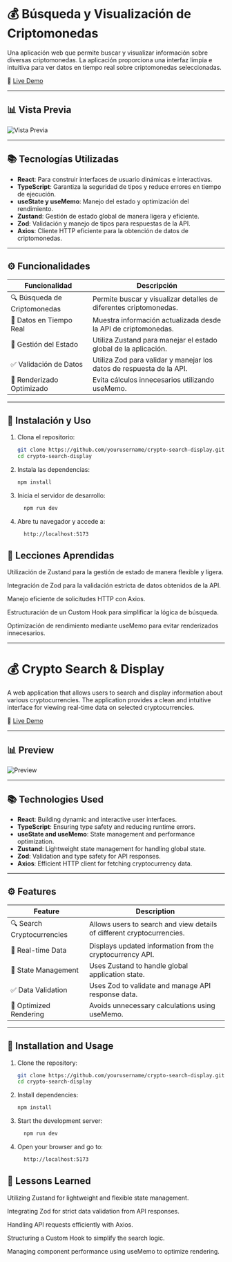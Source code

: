 # 💰 Búsqueda y Visualización de Criptomonedas

Una aplicación web que permite buscar y visualizar información sobre diversas criptomonedas. La aplicación proporciona una interfaz limpia e intuitiva para ver datos en tiempo real sobre criptomonedas seleccionadas.

🔗 [Live Demo](https://crypto-search-display.netlify.app/)

---

## 📊 Vista Previa

![Vista Previa](./img-readme/preview.png)

---

## 📚 Tecnologías Utilizadas

- **React**: Para construir interfaces de usuario dinámicas e interactivas.  
- **TypeScript**: Garantiza la seguridad de tipos y reduce errores en tiempo de ejecución.  
- **useState y useMemo**: Manejo del estado y optimización del rendimiento.  
- **Zustand**: Gestión de estado global de manera ligera y eficiente.  
- **Zod**: Validación y manejo de tipos para respuestas de la API.  
- **Axios**: Cliente HTTP eficiente para la obtención de datos de criptomonedas.  

---

## ⚙️ Funcionalidades

| Funcionalidad                                  | Descripción                                                              |
|-----------------------------------------------|--------------------------------------------------------------------------|
| 🔍 Búsqueda de Criptomonedas                   | Permite buscar y visualizar detalles de diferentes criptomonedas.         |
| 💱 Datos en Tiempo Real                        | Muestra información actualizada desde la API de criptomonedas.            |
| 💾 Gestión del Estado                          | Utiliza Zustand para manejar el estado global de la aplicación.           |
| ✅ Validación de Datos                         | Utiliza Zod para validar y manejar los datos de respuesta de la API.       |
| 🚀 Renderizado Optimizado                      | Evita cálculos innecesarios utilizando useMemo.                           |

---

## 🚀 Instalación y Uso

1. Clona el repositorio:

   ```bash
   git clone https://github.com/yourusername/crypto-search-display.git
   cd crypto-search-display
   ```
2. Instala las dependencias:
   ```bash
   npm install
3. Inicia el servidor de desarrollo:
   ```bash
     npm run dev
    ```
4. Abre tu navegador y accede a:
   ```bash
     http://localhost:5173
    ```
   
## 🌟 Lecciones Aprendidas
Utilización de Zustand para la gestión de estado de manera flexible y ligera.

Integración de Zod para la validación estricta de datos obtenidos de la API.

Manejo eficiente de solicitudes HTTP con Axios.

Estructuración de un Custom Hook para simplificar la lógica de búsqueda.

Optimización de rendimiento mediante useMemo para evitar renderizados innecesarios.

--------------------------------------

# 💰 Crypto Search & Display

A web application that allows users to search and display information about various cryptocurrencies. The application provides a clean and intuitive interface for viewing real-time data on selected cryptocurrencies.

🔗 [Live Demo](https://crypto-search-display.netlify.app/)

---

## 📊 Preview

![Preview](./img-readme/crypto-preview.png)

---

## 📚 Technologies Used

- **React**: Building dynamic and interactive user interfaces.  
- **TypeScript**: Ensuring type safety and reducing runtime errors.  
- **useState and useMemo**: State management and performance optimization.  
- **Zustand**: Lightweight state management for handling global state.  
- **Zod**: Validation and type safety for API responses.  
- **Axios**: Efficient HTTP client for fetching cryptocurrency data.  

---

## ⚙️ Features

| Feature                                    | Description                                                              |
|--------------------------------------------|--------------------------------------------------------------------------|
| 🔍 Search Cryptocurrencies                 | Allows users to search and view details of different cryptocurrencies.    |
| 💱 Real-time Data                          | Displays updated information from the cryptocurrency API.                 |
| 💾 State Management                        | Uses Zustand to handle global application state.                          |
| ✅ Data Validation                         | Uses Zod to validate and manage API response data.                        |
| 🚀 Optimized Rendering                     | Avoids unnecessary calculations using useMemo.                            |

---

## 🚀 Installation and Usage

1. Clone the repository:

   ```bash
   git clone https://github.com/yourusername/crypto-search-display.git
   cd crypto-search-display
2. Install dependencies:
   ```bash
   npm install
3. Start the development server:
   ```bash
     npm run dev
    ```
4. Open your browser and go to:
   ```bash
     http://localhost:5173
    ```

## 🌟 Lessons Learned
Utilizing Zustand for lightweight and flexible state management.

Integrating Zod for strict data validation from API responses.

Handling API requests efficiently with Axios.

Structuring a Custom Hook to simplify the search logic.

Managing component performance using useMemo to optimize rendering.
